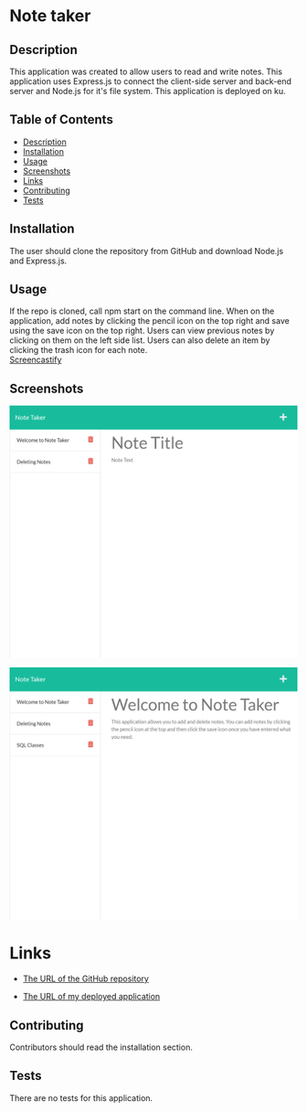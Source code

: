 # Note taker 

## Description 
This application was created to allow users to read and write notes. This application uses Express.js to connect the client-side server and back-end server and Node.js for it's file system. This application is deployed on ku.
 
## Table of Contents
* [Description](#Description)
* [Installation](#installation)
* [Usage](#usage)
* [Screenshots](#screenshots)
* [Links](#links)
* [Contributing](#contributing)
* [Tests](#tests)

## Installation 
The user should clone the repository from GitHub and download Node.js and Express.js. 

## Usage 
If the repo is cloned, call npm start on the command line. When on the application, add notes by clicking the pencil icon on the top right and save using the save icon on the top right. Users can view previous notes by clicking on them on the left side list. Users can also delete an item by clicking the trash icon for each note. <br>
[Screencastify]()

## Screenshots 
![Note Taker](./Assets/images/note1.png)

![Note Taker](./Assets/images/note2.png)

# Links
* [The URL of the GitHub repository](https://github.com/Ruchi479/Note-Taker.git)

* [The URL of my deployed application](https://express-note-taker-01.herokuapp.com/)

## Contributing 
Contributors should read the installation section.

## Tests
There are no tests for this application. 